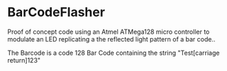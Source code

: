 BarCodeFlasher
==============

Proof of concept code using an Atmel ATMega128 micro controller
to modulate an LED replicating a the reflected light pattern of
a bar code..

The Barcode is a code 128 Bar Code containing the string "Test[carriage return]123"
